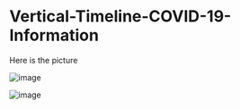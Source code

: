 # Vertical-Timeline-COVID-19-Information

Here is the picture

![image](https://user-images.githubusercontent.com/82279493/226095714-eaa8c16a-2907-44df-8739-7b2f8cca0674.png)

![image](https://user-images.githubusercontent.com/82279493/226095748-d38d0103-e582-4245-8c92-6d23f9d6b171.png)
